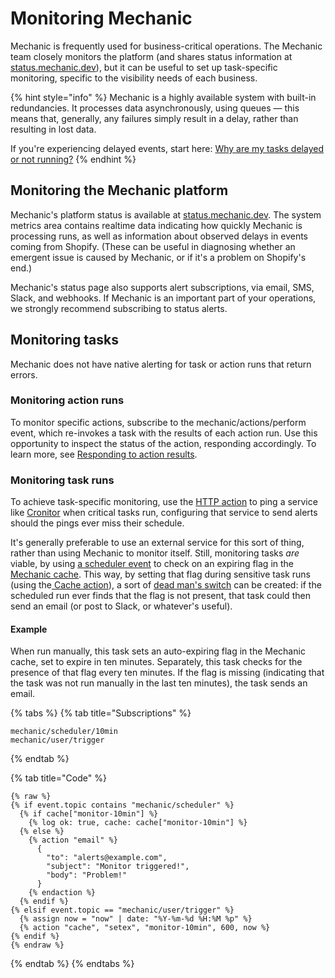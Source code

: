 # Monitoring Mechanic

Mechanic is frequently used for business-critical operations. The Mechanic team closely monitors the platform (and shares status information at [status.mechanic.dev](https://status.mechanic.dev)), but it can be useful to set up task-specific monitoring, specific to the visibility needs of each business.

{% hint style="info" %}
Mechanic is a highly available system with built-in redundancies. It processes data asynchronously, using queues — this means that, generally, any failures simply result in a delay, rather than resulting in lost data.

If you're experiencing delayed events, start here: [Why are my tasks delayed or not running?](https://learn.mechanic.dev/faq/why-are-my-tasks-delayed-or-not-running)
{% endhint %}

## Monitoring the Mechanic platform

Mechanic's platform status is available at [status.mechanic.dev](https://status.mechanic.dev). The system metrics area contains realtime data indicating how quickly Mechanic is processing runs, as well as information about observed delays in events coming from Shopify. (These can be useful in diagnosing whether an emergent issue is caused by Mechanic, or if it's a problem on Shopify's end.)

Mechanic's status page also supports alert subscriptions, via email, SMS, Slack, and webhooks. If Mechanic is an important part of your operations, we strongly recommend subscribing to status alerts.

## Monitoring tasks

Mechanic does not have native alerting for task or action runs that return errors.

### Monitoring action runs

To monitor specific actions, subscribe to the mechanic/actions/perform event, which re-invokes a task with the results of each action run. Use this opportunity to inspect the status of the action, responding accordingly. To learn more, see [Responding to action results](https://learn.mechanic.dev/techniques/responding-to-action-results).

### Monitoring task runs

To achieve task-specific monitoring, use the [HTTP action](../core/actions/http.md) to ping a service like [Cronitor](https://cronitor.io) when critical tasks run, configuring that service to send alerts should the pings ever miss their schedule.

It's generally preferable to use an external service for this sort of thing, rather than using Mechanic to monitor itself. Still, monitoring tasks _are_ viable, by using [a scheduler event](https://learn.mechanic.dev/platform/events/topics#scheduler) to check on an expiring flag in the [Mechanic cache](https://learn.mechanic.dev/platform/cache). This way, by setting that flag during sensitive task runs (using the[ Cache action](https://learn.mechanic.dev/core/actions/cache)), a sort of [dead man's switch](https://en.wikipedia.org/wiki/Dead\_man's\_switch) can be created: if the scheduled run ever finds that the flag is not present, that task could then send an email (or post to Slack, or whatever's useful).

#### Example

When run manually, this task sets an auto-expiring flag in the Mechanic cache, set to expire in ten minutes. Separately, this task checks for the presence of that flag every ten minutes. If the flag is missing (indicating that the task was not run manually in the last ten minutes), the task sends an email.

{% tabs %}
{% tab title="Subscriptions" %}
```
mechanic/scheduler/10min
mechanic/user/trigger
```
{% endtab %}

{% tab title="Code" %}
```liquid
{% raw %}
{% if event.topic contains "mechanic/scheduler" %}
  {% if cache["monitor-10min"] %}
    {% log ok: true, cache: cache["monitor-10min"] %}
  {% else %}
    {% action "email" %}
      {
        "to": "alerts@example.com",
        "subject": "Monitor triggered!",
        "body": "Problem!"
      }
    {% endaction %}
  {% endif %}
{% elsif event.topic == "mechanic/user/trigger" %}
  {% assign now = "now" | date: "%Y-%m-%d %H:%M %p" %}
  {% action "cache", "setex", "monitor-10min", 600, now %}
{% endif %}
{% endraw %}
```
{% endtab %}
{% endtabs %}
